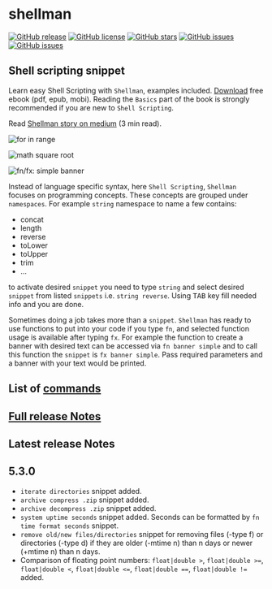 # shellman

[![GitHub release](https://img.shields.io/github/release/yousefvand/shellman.svg?style=plastic)](https://github.com/yousefvand/shellman/releases)
[![GitHub license](https://img.shields.io/github/license/yousefvand/shellman.svg?style=plastic)](https://github.com/yousefvand/shellman/blob/master/LICENSE.md)
[![GitHub stars](https://img.shields.io/github/stars/yousefvand/shellman.svg?style=plastic)](https://github.com/yousefvand/shellman/stargazers)
[![GitHub issues](https://img.shields.io/github/forks/yousefvand/shellman.svg?style=plastic)](https://github.com/yousefvand/shellman/forks)
[![GitHub issues](https://img.shields.io/github/issues/yousefvand/shellman.svg?style=plastic)](https://github.com/yousefvand/shellman/issues)

## Shell scripting snippet

Learn easy Shell Scripting with `Shellman`, examples included. [Download](https://github.com/yousefvand/shellman-ebook) free ebook (pdf, epub, mobi). Reading the `Basics` part of the book is strongly recommended if you are new to `Shell Scripting`.

Read [Shellman story on medium](https://medium.com/@remisa.yousefvand/shellman-reborn-f2cc948ce3fc) (3 min read).

![for in range](https://github.com/yousefvand/shellman/raw/HEAD/images/for.gif)

![math square root](https://github.com/yousefvand/shellman/raw/HEAD/images/math.gif)

![fn/fx: simple banner](https://github.com/yousefvand/shellman/raw/HEAD/images/banner.gif)

Instead of language specific syntax, here `Shell Scripting`, `Shellman` focuses on programming concepts. These concepts are grouped under `namespaces`. For example `string` namespace to name a few contains:

- concat
- length
- reverse
- toLower
- toUpper
- trim
- ...

to activate desired `snippet` you need to type `string` and select desired `snippet` from listed `snippets` i.e. `string reverse`. Using <kbd>TAB</kbd> key fill needed info and you are done.

Sometimes doing a job takes more than a `snippet`. `Shellman` has ready to use functions to put into your code if you type `fn`, and selected function usage is available after typing `fx`. For example the function to create a banner with desired text can be accessed via `fn banner simple` and to call this function the `snippet` is `fx banner simple`. Pass required parameters and a banner with your text would be printed.

## List of [commands](https://github.com/yousefvand/shellman/blob/HEAD/COMMANDS.md)

## [Full release Notes](https://github.com/yousefvand/shellman/blob/HEAD/CHANGELOG.md)

## Latest release Notes

## 5.3.0

- `iterate directories` snippet added.
- `archive compress .zip` snippet added.
- `archive decompress .zip` snippet added.
- `system uptime seconds` snippet added. Seconds can be formatted by `fn time format seconds` snippet.
- `remove old/new files/directories` snippet for removing files (-type f) or directories (-type d) if they are older (-mtime n) than n days or newer (+mtime n) than n days.
- Comparison of floating point numbers: `float|double >`, `float|double >=`, `float|double <`, `float|double <=`, `float|double ==`, `float|double !=` added.
